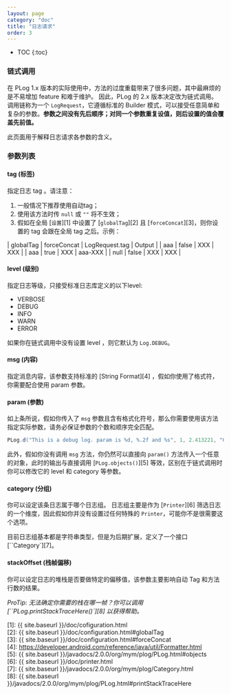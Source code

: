 ```yaml
---
layout: page
category: "doc"
title: "日志请求"
order: 3
---
```


* TOC
{:toc}

### 链式调用
在 PLog 1.x 版本的实际使用中，方法的过度重载带来了很多问题，其中最麻烦的是不易增加 feature 和难于维护。 因此，PLog 的 2.x 版本决定改为链式调用。 调用链称为一个 ``LogRequest``，它遵循标准的 Builder 模式，可以接受任意简单和复杂的参数。**参数之间没有先后顺序；对同一个参数重复设值，则后设置的值会覆盖先前值。**

此页面用于解释日志请求各参数的含义。 

### 参数列表

#### tag (标签)
指定日志 tag 。请注意：
1. 一般情况下推荐使用自动tag；
2. 使用该方法时传 ``null`` 或 ``""`` 将不生效；
3. 假如在全局 [``设置``][1] 中设置了 [``globalTag``][2] 且 [``forceConcat``][3]，则你设置的 tag 会跟在全局 tag 之后。示例：

| globalTag | forceConcat | LogRequest.tag | Output |
| aaa | false | XXX | XXX |
| aaa | true | XXX | aaa-XXX |
| null | false | XXX | XXX |

#### level (级别)
指定日志等级，只接受标准日志库定义的以下level: 
* VERBOSE
* DEBUG
* INFO
* WARN
* ERROR

如果你在链式调用中没有设置 level ，则它默认为 ``Log.DEBUG``。

#### msg (内容)
指定消息内容，该参数支持标准的 [String Format][4] ，假如你使用了格式符，你需要配合使用 param 参数。

#### param (参数)
如上条所说，假如你传入了 ``msg`` 参数且含有格式化符号，那么你需要使用该方法指定实际参数，请务必保证参数的个数和顺序完全匹配。
```Java
PLog.d("This is a debug log. param is %d, %.2f and %s", 1, 2.413221, "Great");
```

此外，假如你没有调用 ``msg`` 方法，你仍然可以直接向 ``param()`` 方法传入一个任意的对象，此时的输出与直接调用 [``PLog.objects()``][5] 等效，区别在于链式调用时你可以修改它的 level 和 category 等参数。

#### category (分组)
你可以设定该条日志属于哪个日志组。 日志组主要是作为 [``Printer``][6] 筛选日志的一个维度，因此假如你并没有设置过任何特殊的 ``Printer``，可能你不是很需要这个选项。

目前日志组基本都是字符串类型，但是为后期扩展，定义了一个接口 [``Category`][7]。

#### stackOffset (栈帧偏移)
你可以设定日志的堆栈是否要做特定的偏移值，该参数主要影响自动 Tag 和方法行数的结果。

*ProTip: 无法确定你需要的栈在哪一帧？你可以调用 [``PLog.printStackTraceHere()`][8] 以获得帮助。*

[1]: {{ site.baseurl }}/doc/cofiguration.html  
[2]: {{ site.baseurl }}/doc/configuration.html#globalTag  
[3]: {{ site.baseurl }}/doc/configuration.html#forceConcat  
[4]: https://developer.android.com/reference/java/util/Formatter.html  
[5]: {{ site.baseurl }}/javadocs/2.0.0/org/mym/plog/PLog.html#objects  
[6]: {{ site.baseurl }}/doc/printer.html  
[7]: {{ site.baseurl }}/javadocs/2.0.0/org/mym/plog/Category.html  
[8]: {{ site.baseurl }}/javadocs/2.0.0/org/mym/plog/PLog.html#printStackTraceHere